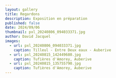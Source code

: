 ```yaml
---
layout: gallery
title: Regardons
description: Exposition en préparation
published: false
date: 2024/09/06
thumbnail: pxl_20240806_094033371.jpg
author: David Jacquel
images:
  - url: pxl_20240806_094033371.jpg
    caption: Tilleul - Entre Deux eaux - Auberive
  - url: pxl_20240815_142449680.jpg
    caption: Tufières d'Amorey, Auberive
  - url: pxl_20240815_135755790.jpg
    caption: Tufières d'Amorey, Auberive
---
```

